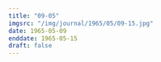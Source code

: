```yaml
---
title: "09-05"
imgsrc: "/img/journal/1965/05/09-15.jpg"
date: 1965-05-09
enddate: 1965-05-15
draft: false
---
```


<!-- fix pre-formatted input -->
